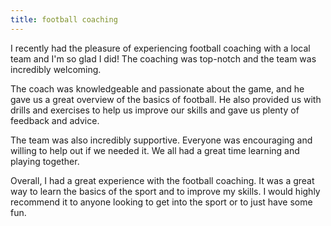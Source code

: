 ```yaml
---
title: football coaching
---
```


I recently had the pleasure of experiencing football coaching with a local team and I'm so glad I did! The coaching was top-notch and the team was incredibly welcoming.

The coach was knowledgeable and passionate about the game, and he gave us a great overview of the basics of football. He also provided us with drills and exercises to help us improve our skills and gave us plenty of feedback and advice.

The team was also incredibly supportive. Everyone was encouraging and willing to help out if we needed it. We all had a great time learning and playing together.

Overall, I had a great experience with the football coaching. It was a great way to learn the basics of the sport and to improve my skills. I would highly recommend it to anyone looking to get into the sport or to just have some fun.
